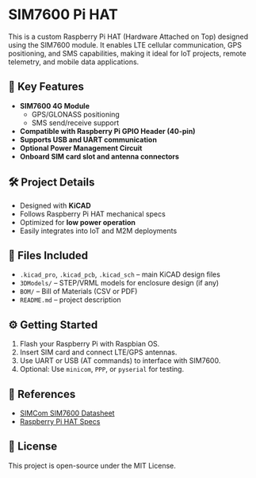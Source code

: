 # SIM7600 Pi HAT

This is a custom Raspberry Pi HAT (Hardware Attached on Top) designed using the SIM7600 module. It enables LTE cellular communication, GPS positioning, and SMS capabilities, making it ideal for IoT projects, remote telemetry, and mobile data applications.

## 📡 Key Features

- **SIM7600 4G Module**
  - GPS/GLONASS positioning
  - SMS send/receive support
- **Compatible with Raspberry Pi GPIO Header (40-pin)**
- **Supports USB and UART communication**
- **Optional Power Management Circuit**
- **Onboard SIM card slot and antenna connectors**

## 🛠️ Project Details

- Designed with **KiCAD**
- Follows Raspberry Pi HAT mechanical specs
- Optimized for **low power operation**
- Easily integrates into IoT and M2M deployments

## 🧰 Files Included

- `.kicad_pro`, `.kicad_pcb`, `.kicad_sch` – main KiCAD design files
- `3DModels/` – STEP/VRML models for enclosure design (if any)
- `BOM/` – Bill of Materials (CSV or PDF)
- `README.md` – project description

## ⚙️ Getting Started

1. Flash your Raspberry Pi with Raspbian OS.
2. Insert SIM card and connect LTE/GPS antennas.
3. Use UART or USB (AT commands) to interface with SIM7600.
4. Optional: Use `minicom`, `PPP`, or `pyserial` for testing.

## 🔗 References

- [SIMCom SIM7600 Datasheet](https://www.simcom.com/product/SIM7600.html)
- [Raspberry Pi HAT Specs](https://github.com/raspberrypi/hats)

## 📜 License

This project is open-source under the MIT License.

